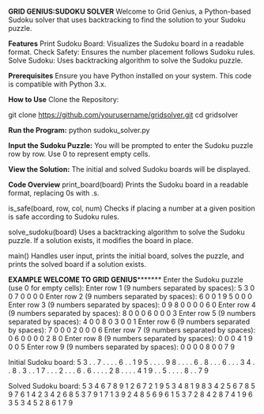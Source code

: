 <strong>GRID GENIUS:SUDOKU SOLVER</strong>
Welcome to Grid Genius, a Python-based Sudoku solver that uses backtracking to find the solution to your Sudoku puzzle.

<strong>Features</strong>
Print Sudoku Board: Visualizes the Sudoku board in a readable format.
Check Safety: Ensures the number placement follows Sudoku rules.
Solve Sudoku: Uses backtracking algorithm to solve the Sudoku puzzle.
<br>

<strong>Prerequisites</strong>
Ensure you have Python installed on your system. This code is compatible with Python 3.x.

<strong>How to Use</strong>
Clone the Repository:

git clone https://github.com/yourusername/gridsolver.git
cd gridsolver

<strong>Run the Program:</strong>
python sudoku_solver.py

<strong>Input the Sudoku Puzzle:</strong>
You will be prompted to enter the Sudoku puzzle row by row.
Use 0 to represent empty cells.

<strong>View the Solution:</strong>
The initial and solved Sudoku boards will be displayed.

<strong>Code Overview</strong>
print_board(board)
Prints the Sudoku board in a readable format, replacing 0s with .s.

is_safe(board, row, col, num)
Checks if placing a number at a given position is safe according to Sudoku rules.

solve_sudoku(board)
Uses a backtracking algorithm to solve the Sudoku puzzle. If a solution exists, it modifies the board in place.

main()
Handles user input, prints the initial board, solves the puzzle, and prints the solved board if a solution exists.

<strong> EXAMPLE </strong>
**************WELCOME TO GRID GENIUS*********************
Enter the Sudoku puzzle (use 0 for empty cells):
Enter row 1 (9 numbers separated by spaces): 5 3 0 0 7 0 0 0 0
Enter row 2 (9 numbers separated by spaces): 6 0 0 1 9 5 0 0 0
Enter row 3 (9 numbers separated by spaces): 0 9 8 0 0 0 0 6 0
Enter row 4 (9 numbers separated by spaces): 8 0 0 0 6 0 0 0 3
Enter row 5 (9 numbers separated by spaces): 4 0 0 8 0 3 0 0 1
Enter row 6 (9 numbers separated by spaces): 7 0 0 0 2 0 0 0 6
Enter row 7 (9 numbers separated by spaces): 0 6 0 0 0 0 2 8 0
Enter row 8 (9 numbers separated by spaces): 0 0 0 4 1 9 0 0 5
Enter row 9 (9 numbers separated by spaces): 0 0 0 0 8 0 0 7 9

Initial Sudoku board:
5 3 . . 7 . . . .
6 . . 1 9 5 . . .
. 9 8 . . . . 6 .
8 . . . 6 . . . 3
4 . . 8 . 3 . . 1
7 . . . 2 . . . 6
. 6 . . . . 2 8 .
. . . 4 1 9 . . 5
. . . . 8 . . 7 9

Solved Sudoku board:
5 3 4 6 7 8 9 1 2
6 7 2 1 9 5 3 4 8
1 9 8 3 4 2 5 6 7
8 5 9 7 6 1 4 2 3
4 2 6 8 5 3 7 9 1
7 1 3 9 2 4 8 5 6
9 6 1 5 3 7 2 8 4
2 8 7 4 1 9 6 3 5
3 4 5 2 8 6 1 7 9
